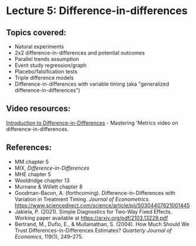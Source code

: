 # Lecture 5: Difference-in-differences

## Topics covered:

* Natural experiments
* 2x2 difference-in-differences and potential outcomes
* Parallel trends assumption
* Event study regression/graph
* Placebo/falsification tests
* Triple difference models
* Difference-in-differences with variable timing (aka "generalized difference-in-differences")

## Video resources:

[Introduction to Difference-in-Differences](https://www.youtube.com/watch?v=eiffOVbYvNc) - Mastering 'Metrics video on difference-in-differences.

## References:

* MM chapter 5
* MIX, *Difference-in-Differences*
* MHE chapter 5
* Wooldridge chapter 13
* Murnane & Willett chapter 8
* Goodman-Bacon, A. (forthcoming). Difference-in-Differences with Variation in Treatment Timing. *Journal of Econometrics*. https://www.sciencedirect.com/science/article/pii/S0304407621001445
* Jakiela, P. (2021). Simple Diagnostics for Two-Way Fixed Effects. Working paper available at https://arxiv.org/pdf/2103.13229.pdf
* Bertrand, M., Duflo, E., & Mullainathan, S. (2004). How Much Should We Trust Differences-in-Differences Estimates? *Quarterly Journal of Economics*, 119(1), 249–275.

